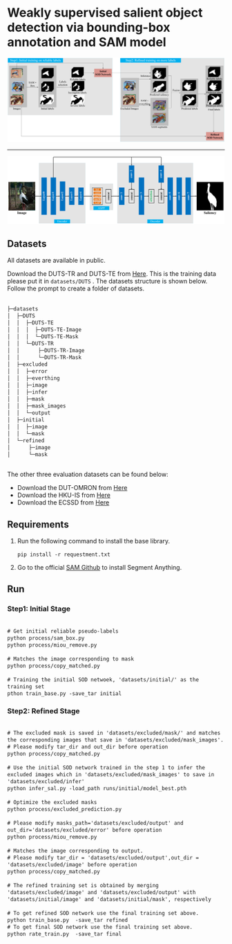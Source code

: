 # Weakly supervised salient object detection via bounding-box annotation and SAM model
![overview](./figures/overview.jpg)

------

![frame](./figures/frame.jpg)

## Datasets
All datasets are available in public.

Download the DUTS-TR and DUTS-TE from [Here](http://saliencydetection.net/duts/#org3aad434). This is the training data please put it in `datasets/DUTS` . The datasets structure is shown below. Follow the prompt to create a folder of datasets.

```

├─datasets
│  ├─DUTS
│  │  ├─DUTS-TE
│  │  │  ├─DUTS-TE-Image
│  │  │  └─DUTS-TE-Mask
│  │  └─DUTS-TR
│  │      ├─DUTS-TR-Image
│  │      └─DUTS-TR-Mask
│  ├─excluded
│  │  ├─error
│  │  ├─everthing
│  │  ├─image
│  │  ├─infer
│  │  ├─mask
│  │  ├─mask_images
│  │  └─output
│  ├─initial
│  │  ├─image
│  │  └─mask
│  └─refined
│      ├─image
│      └─mask


```

The other three evaluation datasets can be found below:

* Download the DUT-OMRON from [Here](http://saliencydetection.net/dut-omron/#org96c3bab)
* Download the HKU-IS from [Here](https://sites.google.com/site/ligb86/hkuis)
* Download the ECSSD from [Here](https://www.cse.cuhk.edu.hk/leojia/projects/hsaliency/dataset.html)

## Requirements

1. Run the following command to install the base library.

   ```
   pip install -r requestment.txt
   ```

2. Go to the official [SAM Github](https://github.com/facebookresearch/segment-anything) to install Segment Anything.

## Run

### Step1: Initial Stage

```shell

# Get initial reliable pseudo-labels
python process/sam_box.py
python process/miou_remove.py

# Matches the image corresponding to mask
python process/copy_matched.py

# Training the initial SOD netwoek, 'datasets/initial/' as the training set
pthon train_base.py -save_tar initial
```

### Step2: Refined Stage

```shell

# The excluded mask is saved in 'datasets/excluded/mask/' and matches the corresponding images that save in 'datasets/excluded/mask_images'. 
# Please modify tar_dir and out_dir before operation
python process/copy_matched.py

# Use the initial SOD network trained in the step 1 to infer the excluded images which in 'datasets/excluded/mask_images' to save in 'datasets/excluded/infer'
python infer_sal.py -load_path runs/initial/model_best.pth

# Optimize the excluded masks
python process/excluded_prediction.py

# Please modify masks_path='datasets/excluded/output' and out_dir='datasets/excluded/error' before operation
python process/miou_remove.py

# Matches the image corresponding to output.
# Please modify tar_dir = 'datasets/excluded/output',out_dir = 'datasets/excluded/image' before operation
python process/copy_matched.py

# The refined training set is obtained by merging 'datasets/excluded/image' and 'datasets/excluded/output' with 'datasets/initial/image' and 'datasets/initial/mask', respectively

# To get refined SOD network use the final training set above.
python train_base.py  -save_tar refined
# To get final SOD network use the final training set above.
python rate_train.py  -save_tar final

```
